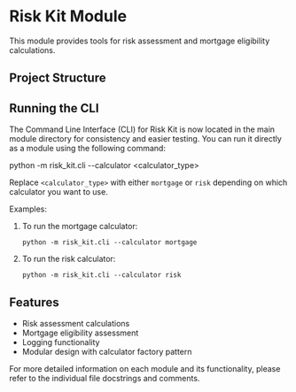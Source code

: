 # Risk Kit Module

This module provides tools for risk assessment and mortgage eligibility calculations.

## Project Structure

## Running the CLI

The Command Line Interface (CLI) for Risk Kit is now located in the main module directory for consistency and easier testing. You can run it directly as a module using the following command:

python -m risk_kit.cli --calculator <calculator_type>


Replace `<calculator_type>` with either `mortgage` or `risk` depending on which calculator you want to use.

Examples:

1. To run the mortgage calculator:
   ```
   python -m risk_kit.cli --calculator mortgage
   ```

2. To run the risk calculator:
   ```
   python -m risk_kit.cli --calculator risk
   ```

## Features

- Risk assessment calculations
- Mortgage eligibility assessment
- Logging functionality
- Modular design with calculator factory pattern

For more detailed information on each module and its functionality, please refer to the individual file docstrings and comments.